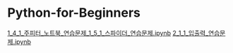 # Python-for-Beginners

[1_4_1_주피터_노트북_연습문제_1_5_1_스파이더_연습문제.ipynb](1_4_1_주피터_노트북_연습문제_1_5_1_스파이더_연습문제.ipynb)
[2_1_1_입출력_연습문제.ipynb](2_1_1_입출력_연습문제.ipynb)
